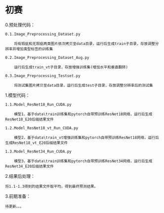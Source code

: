 # 初赛

0.预处理代码：

	0.1.Image_Preprocessing_Dataset.py

		将有瑕疵和无瑕疵两类图片依次拷贝至data目录，运行后生成train子目录，存放调整分辨率并增加类型标签的训练集
	
	0.2.Image_Preprocessing_Dataset_Aug.py

		运行后生成train_vt子目录，存放增强训练集(增加水平和垂直翻转)
	
	0.3.Image_Preprocessing_Testset.py

		将测试集图片拷贝至data目录，运行后生成test子目录，存放调整分辨率后的测试集

1.模型代码：

	1.1.Model_ResNet18_Run_CUDA.py

		模型1，基于data\train训练集和pytorch自带预训练ResNet18网络，运行后生成ResNet18_E20后缀结果文件
	
	1.2.Model_ResNet18_vt_Run_CUDA.py

		模型2，基于data\train_vt增强训练集和pytorch自带预训练ResNet18网络，运行后生成ResNet18_vt_E20后缀结果文件
	
	1.3.Model_ResNet34_Run_CUDA.py

		模型3，基于data\train训练集和pytorch自带预训练ResNet34网络，运行后生成ResNet34_E20后缀结果文件

2.结果后处理：
	
	将1.1-1.3得到的结果文件取平均，得到最终预测结果。

3.前期准备：
	
	待更新。。。
